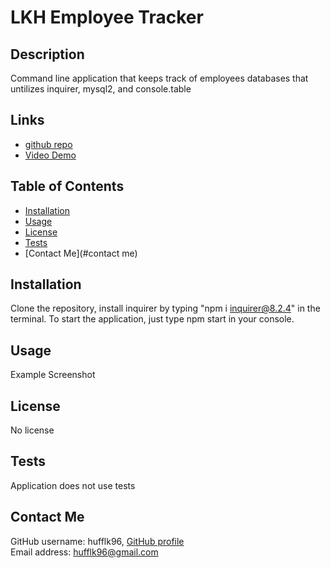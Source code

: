 # LKH Employee Tracker

## Description
Command line application that keeps track of employees databases that untilizes inquirer, mysql2, and console.table

## Links
- [github repo](https://github.com/hufflk96/Employee.git)
- [Video Demo]()

## Table of Contents
- [Installation](#installation)  
- [Usage](#usage)  
- [License](#license)  
- [Tests](#tests)  
- [Contact Me](#contact me)

## Installation
Clone the repository, install inquirer by typing "npm i inquirer@8.2.4" in the terminal. To start the application, just type npm start in your console.

## Usage
Example Screenshot

## License
No license

## Tests
Application does not use tests

## Contact Me
GitHub username: hufflk96, 
[GitHub profile](https://www.github.com/hufflk96)    
Email address: hufflk96@gmail.com  

